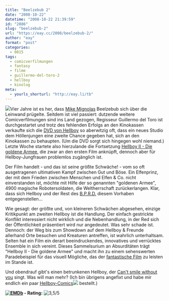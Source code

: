 ```yaml
---
title: "Beelzebub 2"
date: "2008-10-22"
datetime: "2008-10-22 21:39:59"
id: "2886"
slug: "beelzebub-2"
url: "https://eay.cc/2008/beelzebub-2/"
author: "eay"
format: "post"
categories:
  - 0815
tags:
  - comicverfilmungen
  - fantasy
  - filme
  - guillermo-del-toro-2
  - hellboy
  - kinolog
meta:
  - yourls_shorturl: "http://eay.li/tb"
---
```


![](/uploads/2008/hellboy2.jpg)Vier Jahre ist es her, dass [Mike Mignolas](http://en.wikipedia.org/wiki/Mike_Mignola) Beelzebub sich über die Leinwand prügelte. Seitdem ist viel passiert: dutzende weitere Comicverfilmungen sind ins Land gezogen, Regisseur Guillermo del Toro ist durchgestartet und trotz des fehlenden Erfolgs an den Kinokassen verkaufte sich die [DVD von Hellboy](http://www.amazon.de/exec/obidos/ASIN/B0002Z16I8/eayznet-21) so aberwitzig oft, dass ein neues Studio dem Höllenjungen eine zweite Chance gegeben hat, sich an den Kinokassen zu behaupten. (Um die DVD sorgt sich hingegen wohl niemand.) Letzte Woche startete also hierzulande die Fortsetzung [Hellboy II - Die goldene Armee](http://www.imdb.com/title/tt0411477/), die zwar an den ersten Film anknüpft, dennoch aber für Hellboy-Jungfrauen problemlos zugänglich ist.

Der Film handelt - und das ist seine größte Schwäche! - vom so oft ausgetragenen ultimativen Kampf zwischen Gut und Böse. Ein Elfenprinz, der mit dem Frieden zwischen Menschen und Elfen & Co. nicht einverstanden ist, möchte mit Hilfe der so genannten "goldenen Armee", 4900 magische Robotersoldaten, die Weltherrschaft zurückerlangen. Klar, dass sich Hellboy und der Rest des [B.P.R.D.](http://en.wikipedia.org/wiki/Bureau_for_Paranormal_Research_and_Defense) diesem Vorhaben entgegenstellen...

Wie gesagt: der größte und, von kleineren Schwächen abgesehen, einzige Kritikpunkt am zweiten Hellboy ist die Handlung. Der einfach gestrickte Konflikt interessiert nicht wirklich und die Nebenhandlung, in der Red sich der Öffentlichkeit präsentiert wird nur angedeutet. Was sehr schade ist. Dennoch: der Weg bis zum Showdown auf dem Hellboy & Freunde allerhand Orte besuchen und Kreaturen antreffen, ist wahrlich unterhaltsam. Selten hat ein Film ein derart beeindruckendes, innovatives und verrücktes Ensemble in sich vereint. Dieses Sammelsurium an Absurditäten trägt "Hellboy II - Die goldene Armee" und macht ihn zu einem sehenswerten Paradebeispiel für das visuell Mögliche, das der [fantastische Film](http://books.google.de/books?id=C5qFKQ1cP7wC) zu leisten im Stande ist.

Und obendrauf gibt's einen betrunkenen Hellboy, der [Can't smile without you](http://de.youtube.com/watch?v=3MvhhD6eKaY) singt. Was will man mehr? (Ich bin übrigens angefixt und habe mir endlich ein paar [Hellboy-Comics](http://www.amazon.de/gp/search?ie=utf8mb4&keywords=Hellboy&tag=eayznet-21&index=books&linkCode=ur2&camp=1638&creative=6742)![](http://www.assoc-amazon.de/e/ir?t=eayznet-21&l=ur2&o=3) bestellt.)

 **[![EMDb](/uploads/pages/emdb/emdb_mini.gif)](http://eay.cc/emdb/) - Rating:** ![3,5/5](/uploads/pages/emdb/s_3-5.gif)
